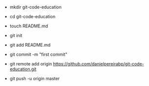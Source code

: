 * mkdir git-code-education
* cd git-code-education

* touch README.md

* git init
* git add README.md
* git commit -m "first commit"
* git remote add origin https://github.com/danielpereirabp/git-code-education.git
* git push -u origin master
